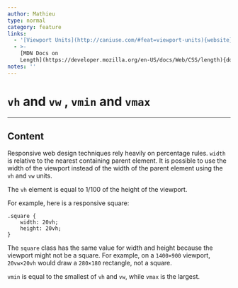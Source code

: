```yaml
---
author: Mathieu
type: normal
category: feature
links:
  - '[Viewport Units](http://caniuse.com/#feat=viewport-units){website}'
  - >-
    [MDN Docs on
    Length](https://developer.mozilla.org/en-US/docs/Web/CSS/length){documentation}
notes: ''
---
```


# `vh` and `vw` , `vmin` and `vmax`


---

## Content

Responsive web design techniques rely heavily on percentage rules. `width` is relative to the nearest containing parent element. It is possible to use the width of the viewport instead of the width of the parent element using the `vh` and `vw` units.

The `vh` element is equal to 1/100 of the height of the viewport.

For example, here is a responsive square:

```plain-text
.square {
    width: 20vh;
    height: 20vh;
}
```

The `square` class has the same value for width and height because the viewport might not be a square. For example, on a `1400×900` viewport, `20vw×20vh` would draw a `280×180` rectangle, not a square.

`vmin` is equal to the smallest of `vh` and `vw`, while `vmax` is the largest.
 
